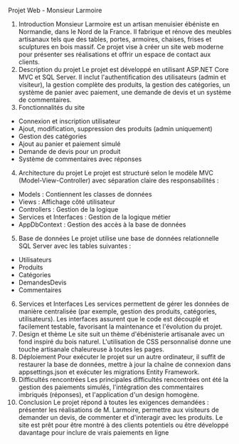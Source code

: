 Projet Web - Monsieur Larmoire
1. Introduction
Monsieur Larmoire est un artisan menuisier ébéniste en Normandie, dans le Nord de la France. Il fabrique et rénove des meubles artisanaux tels que des tables, portes, armoires, chaises, frises et sculptures en bois massif. Ce projet vise à créer un site web moderne pour présenter ses réalisations et offrir un espace de contact aux clients.
2. Description du projet
Le projet est développé en utilisant ASP.NET Core MVC et SQL Server. Il inclut l'authentification des utilisateurs (admin et visiteur), la gestion complète des produits, la gestion des catégories, un système de panier avec paiement, une demande de devis et un système de commentaires.
3. Fonctionnalités du site
- Connexion et inscription utilisateur
- Ajout, modification, suppression des produits (admin uniquement)
- Gestion des catégories
- Ajout au panier et paiement simulé
- Demande de devis pour un produit
- Système de commentaires avec réponses
4. Architecture du projet
Le projet est structuré selon le modèle MVC (Model-View-Controller) avec séparation claire des responsabilités :
- Models : Contiennent les classes de données
- Views : Affichage côté utilisateur
- Controllers : Gestion de la logique
- Services et Interfaces : Gestion de la logique métier
- AppDbContext : Gestion des accès à la base de données
5. Base de données
Le projet utilise une base de données relationnelle SQL Server avec les tables suivantes :
- Utilisateurs
- Produits
- Catégories
- DemandesDevis
- Commentaires
6. Services et Interfaces
Les services permettent de gérer les données de manière centralisée (par exemple, gestion des produits, catégories, utilisateurs). Les interfaces assurent que le code est découplé et facilement testable, favorisant la maintenance et l'évolution du projet.
7. Design et thème
Le site suit un thème d'ébénisterie artisanale avec un fond inspiré du bois naturel. L'utilisation de CSS personnalisé donne une touche artisanale chaleureuse à toutes les pages.
8. Déploiement
Pour exécuter le projet sur un autre ordinateur, il suffit de restaurer la base de données, mettre à jour la chaîne de connexion dans appsettings.json et exécuter les migrations Entity Framework.
9. Difficultés rencontrées
Les principales difficultés rencontrées ont été la gestion des paiements simulés, l'intégration des commentaires imbriqués (réponses), et l'application d'un design homogène.
10. Conclusion
Le projet répond à toutes les exigences demandées : présenter les réalisations de M. Larmoire, permettre aux visiteurs de demander un devis, de commenter et d'interagir avec les produits. Le site est prêt pour être montré à des clients potentiels ou être développé davantage pour inclure de vrais paiements en ligne
